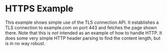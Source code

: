 HTTPS Example
============

This example shows simple use of the TLS connection API.
It establishes a TLS connection to example.com on port 443 and fetches the page shown there.
Note that this is *not* intended as an example of how to handle HTTP.
It does some very simple HTTP header parsing to find the content length, but is in no way robust.


